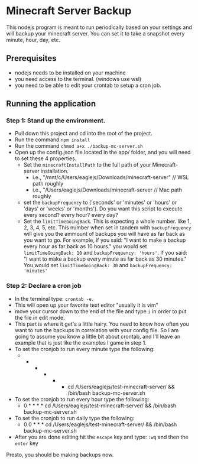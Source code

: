 # Minecraft Server Backup

This nodejs program is meant to run periodically based on your settings and will backup your minecraft server. You can set it to take a snapshot every minute, hour, day, etc.

## Prerequisites
  - nodejs needs to be installed on your machine
  - you need access to the terminal. (windows use wsl)
  - you need to be able to edit your crontab to setup a cron job.

## Running the application

### Step 1: Stand up the environment.
  - Pull down this project and cd into the root of the project.
  - Run the command `npm install`
  - Run the command `chmod a+x ./backup-mc-server.sh`
  - Open up the config.json file located in the app/ folder, and you will need to set these 4 properties.
    - Set the `minecraftInstallPath` to the full path of your Minecraft-server installation.
      - i.e., "/mnt/c/Users/eaglejs/Downloads/minecraft-server" // WSL path roughly
      - i.e., "/Users/eaglejs/Downloads/minecraft-server // Mac path roughly
    - set the `backupFrequency` to ('seconds' or 'minutes' or 'hours' or 'days' or 'weeks' or 'months'). Do you want this script to execute every second? every hour? every day?
    - Set the `limitTimeGoingBack`. This is expecting a whole number. like 1, 2, 3, 4, 5, etc. This number when set in tandem with `backupFrequency` will give you the ammount of backups you will have as far back as you want to go. For example, if you said: "I want to make a backup every hour as far back as 10 hours." you would set `limitTimeGoingBack: 10` and `backupFrequency: 'hours'`. If you said: "I want to make a backup every minute as far back as 30 minutes." You would set `limitTimeGoingBack: 30` and `backupFrequency: 'minutes'`

### Step 2: Declare a cron job
  - In the terminal type: `crontab -e`.
  - This will open up your favorite text editor "usually it is vim"
  - move your cursor down to the end of the file and type `i` in order to put the file in edit mode.
  - This part is where it get's a little hairy. You need to know how often you want to run the backups in correlation with your config file. So I am going to assume you know a little bit about crontab, and I'll leave an example that is just like the examples I game in step 1.
  - To set the cronjob to run every minute type the following:
    - * * * * * cd /Users/eaglejs/test-minecraft-server/ && /bin/bash backup-mc-server.sh
  - To set the cronjob to run every hour type the following:
    - 0 * * * * cd /Users/eaglejs/test-minecraft-server/ && /bin/bash backup-mc-server.sh
  - To set the cronjob to run daily type the following:
    - 0 0 * * * cd /Users/eaglejs/test-minecraft-server/ && /bin/bash backup-mc-server.sh
  - After you are done editing hit the `escape` key and type: `:wq` and then the `enter` key

Presto, you should be making backups now.